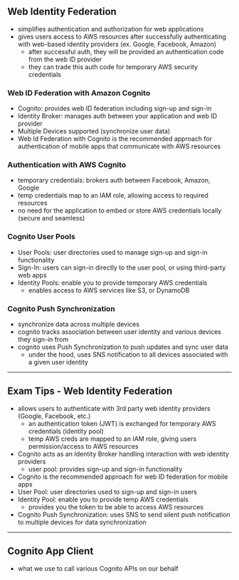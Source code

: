 ## Web Identity Federation
- simplifies authentication and authorization for web applications
- gives users access to AWS resources after successfully authenticating with web-based identity providers (ex. Google, Facebook, Amazon)
  - after successful auth, they will be provided an authentication code from the web ID provider
  - they can trade this auth code for temporary AWS security credentials

### Web ID Federation with Amazon Cognito
- Cognito: provides web ID federation including sign-up and sign-in
- Identity Broker: manages auth between your application and web ID provider 
- Multiple Devices supported (synchronize user data)
- Web Id Federation with Cognito is the recommended approach for authentication of mobile apps that communicate with AWS resources

### Authentication with AWS Cognito
- temporary credentials: brokers auth between Facebook, Amazon, Google
- temp credentials map to an IAM role, allowing access to required resources
- no need for the application to embed or store AWS credentials locally (secure and seamless)

### Cognito User Pools
- User Pools: user directories used to manage sign-up and sign-in functionality
- Sign-In: users can sign-in directly to the user pool, or using third-party web apps
- Identity Pools: enable you to provide temporary AWS credentials
  - enables access to AWS services like S3, or DynamoDB

### Cognito Push Synchronization
- synchronize data across multiple devices
- cognito tracks association between user identity and various devices they sign-in from
- cognito uses Push Synchronization to push updates and sync user data 
  - under the hood, uses SNS notification to all devices associated with a given user identity 

---
## Exam Tips - Web Identity Federation 
- allows users to authenticate with 3rd party web identity providers (Google, Facebook, etc.)
  - an authentication token (JWT) is exchanged for temporary AWS credentials (identity pool) 
  - temp AWS creds are mapped to an IAM role, giving users permission/access to AWS resources 
- Cognito acts as an Identity Broker handling interaction with web identity providers
  - user pool: provides sign-up and sign-in functionality
- Cognito is the recommended approach for web ID federation for mobile apps
- User Pool: user directories used to sign-up and sign-in users
- Identity Pool: enable you to provide temp AWS credentials
  - provides you the token to be able to access AWS resources 
- Cognito Push Synchronization: uses SNS to send silent push notification to multiple devices for data synchronization

---
## Cognito App Client
- what we use to call various Cognito APIs on our behalf